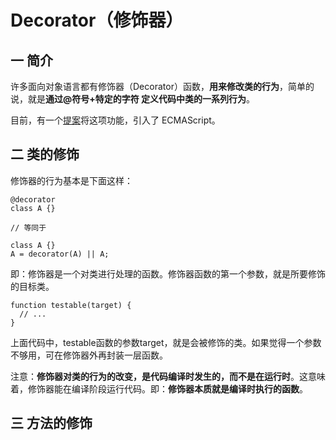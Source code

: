 # Decorator（修饰器）
## 一 简介
许多面向对象语言都有修饰器（Decorator）函数，**用来修改类的行为**，简单的说，就是**通过@符号+特定的字符 定义代码中类的一系列行为**。

目前，有一个[提案](https://github.com/tc39/proposal-decorators)将这项功能，引入了 ECMAScript。

## 二 类的修饰

修饰器的行为基本是下面这样：



```
@decorator
class A {}

// 等同于

class A {}
A = decorator(A) || A;
```


即：修饰器是一个对类进行处理的函数。修饰器函数的第一个参数，就是所要修饰的目标类。



```
function testable(target) {
  // ...
}
```


上面代码中，testable函数的参数target，就是会被修饰的类。如果觉得一个参数不够用，可在修饰器外再封装一层函数。


注意：**修饰器对类的行为的改变，是代码编译时发生的，而不是在运行时**。这意味着，修饰器能在编译阶段运行代码。即：**修饰器本质就是编译时执行的函数**。


## 三 方法的修饰
